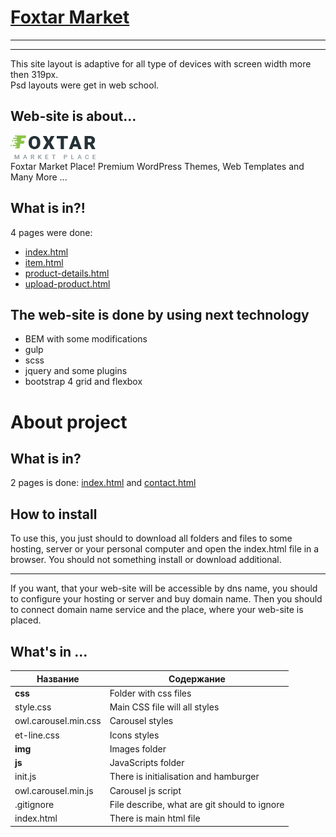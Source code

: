 # [Foxtar Market](https://ivanchikap.github.io/foxtar-market/)
---------------------
***
This site layout is adaptive for all type of devices with screen width more then 319px.<br>
Psd layouts were get in web school.

Web-site is about...
---------------------
[![N](src/img/logo.png)](https://ivanchikap.github.io/land-page/) <br>
Foxtar Market Place! Premium WordPress Themes, Web Templates and Many More ...

What is in?!
---------------------
4 pages were done:
* [index.html](https://ivanchikap.github.io/foxtar-market/)
* [item.html](https://ivanchikap.github.io/foxtar-market/item.html)
* [product-details.html](https://ivanchikap.github.io/foxtar-market/product-details.html)
* [upload-product.html](https://ivanchikap.github.io/foxtar-market/upload-product.html)

The web-site is done by using next technology
----------------------
* BEM with some modifications
* gulp
* scss
* jquery and some plugins 
* bootstrap 4 grid and flexbox


# About project
What is in?
---------------------
2 pages is done: [index.html](https://ivanchikap.github.io/piroll/) and [contact.html](https://ivanchikap.github.io/piroll/contact.html)

How to install  
---------------------
To use this, you just should to download all folders and files to some hosting, server or your personal computer and open the index.html file in a browser. You should not something install or download additional.
***
If you want, that your web-site will be accessible by dns name, you should to configure your hosting or server and buy domain name. Then you should to connect domain name service and the place, where your web-site is placed.
 
What's in ...
-------------------
Название            | Содержание
--------------------|----------------------
**css**             | Folder with css files 
style.css           | Main CSS file will all styles
owl.carousel.min.css| Carousel styles 
et-line.css         | Icons styles 
**img**             | Images folder
**js**              | JavaScripts folder    
init.js             | There is initialisation and hamburger 
owl.carousel.min.js | Carousel js script
.gitignore          | File describe, what are git should to ignore
index.html          | There is main html file

